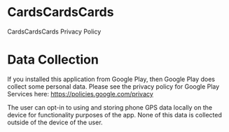 # CardsCardsCards
CardsCardsCards Privacy Policy

# Data Collection
If you installed this application from Google Play, then Google Play does collect some personal data. Please see the privacy policy for Google Play Services here: https://policies.google.com/privacy

The user can opt-in to using and storing phone GPS data locally on the device for functionality purposes of the app. None of this data is collected outside of the device of the user.
